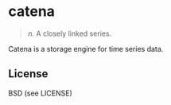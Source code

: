 catena
===
> *n.* A closely linked series.

Catena is a storage engine for time series data.

License
---
BSD (see LICENSE)
